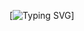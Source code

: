 [![Typing SVG](https://readme-typing-svg.herokuapp.com?font=Fira+Code&pause=1000&color=38F7D2&width=435&lines=Ceber+Security+Analyzer;IIOT+Researcher+;DevOps)]
